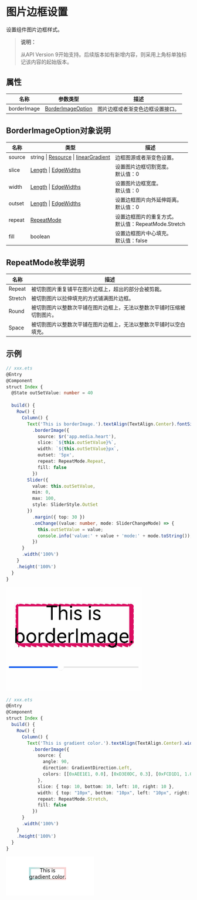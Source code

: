 # 图片边框设置

设置组件图片边框样式。

>  **说明：**
>
>  从API Version 9开始支持。后续版本如有新增内容，则采用上角标单独标记该内容的起始版本。

## 属性

| 名称         | 参数类型                                     | 描述                                      |
| ---------- | ---------------------------------------- | --------------------------------------- |
| borderImage     | [BorderImageOption](#borderimageoption对象说明) | 图片边框或者渐变色边框设置接口。                            |

## BorderImageOption对象说明

| 名称         | 类型                                     | 描述                                      |
| ---------- | ---------------------------------------- | --------------------------------------- |
| source     | string \| [Resource](ts-types.md#resource) \| [linearGradient](ts-universal-attributes-gradient-color.md) | 边框图源或者渐变色设置。                            |
| slice      | [Length](ts-types.md#length) \| [EdgeWidths](ts-types.md#edgewidths9) | 设置图片边框切割宽度。<br/>默认值：0                   |
| width      | [Length](ts-types.md#length) \| [EdgeWidths](ts-types.md#edgewidths9) | 设置图片边框宽度。<br/>默认值：0                     |
| outset     | [Length](ts-types.md#length) \| [EdgeWidths](ts-types.md#edgewidths9) | 设置边框图片向外延伸距离。<br/>默认值：0                 |
| repeat | [RepeatMode](#repeatmode枚举说明)                               | 设置边框图片的重复方式。<br/>默认值：RepeatMode.Stretch |
| fill       | boolean                                  | 设置边框图片中心填充。<br/>默认值：false               |


## RepeatMode枚举说明

| 名称      | 描述                                  |
| ------- | ----------------------------------- |
| Repeat  | 被切割图片重复铺平在图片边框上，超出的部分会被剪裁。          |
| Stretch | 被切割图片以拉伸填充的方式铺满图片边框。                |
| Round   | 被切割图片以整数次平铺在图片边框上，无法以整数次平铺时压缩被切割图片。 |
| Space   | 被切割图片以整数次平铺在图片边框上，无法以整数次平铺时以空白填充。   |


## 示例

```ts
// xxx.ets
@Entry
@Component
struct Index {
  @State outSetValue: number = 40

  build() {
    Row() {
      Column() {
        Text('This is borderImage.').textAlign(TextAlign.Center).fontSize(50)
          .borderImage({
            source: $r('app.media.heart'),
            slice: `${this.outSetValue}%`,
            width: `${this.outSetValue}px`,
            outset: '5px',
            repeat: RepeatMode.Repeat,
            fill: false
          })
        Slider({
          value: this.outSetValue,
          min: 0,
          max: 100,
          style: SliderStyle.OutSet
        })
          .margin({ top: 30 })
          .onChange((value: number, mode: SliderChangeMode) => {
            this.outSetValue = value;
            console.info('value:' + value + 'mode:' + mode.toString());
          })
      }
      .width('100%')
    }
    .height('100%')
  }
}
```

![zh-cn_image_borderImage](figures/borderImage.gif)


```ts
// xxx.ets
@Entry
@Component
struct Index {
  build() {
    Row() {
      Column() {
        Text('This is gradient color.').textAlign(TextAlign.Center).width(68)
          .borderImage({
            source: {
              angle: 90,
              direction: GradientDirection.Left,
              colors: [[0xAEE1E1, 0.0], [0xD3E0DC, 0.3], [0xFCD1D1, 1.0]]
            },
            slice: { top: 10, bottom: 10, left: 10, right: 10 },
            width: { top: "10px", bottom: "10px", left: "10px", right: "10px" },
            repeat: RepeatMode.Stretch,
            fill: false
          })
      }
      .width('100%')
    }
    .height('100%')
  }
}
```

![zh-cn_image_borderImageGradient](figures/borderImageGradient.png)
